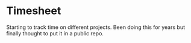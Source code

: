# Timesheet
Starting to track time on different projects. Been doing this for years but finally thought to put it in a public repo.
